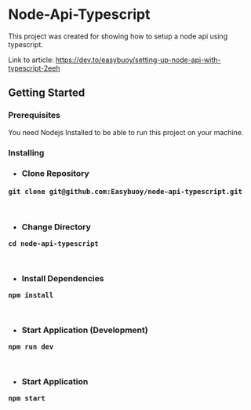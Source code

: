# Node-Api-Typescript
This project was created for showing how to setup a node api using typescript.

Link to article: https://dev.to/easybuoy/setting-up-node-api-with-typescript-2eeh

## Getting Started

<h3>Prerequisites</h3>
You need Nodejs Installed to be able to run this project on your machine.

<h3>Installing<h3>
<ul><li>Clone Repository</li></ul>
<pre><code>git clone git@github.com:Easybuoy/node-api-typescript.git</code> </pre>
<br>

<ul><li>Change Directory</li></ul>
<pre><code>cd node-api-typescript</code></pre>
<br>

<ul><li>Install Dependencies</li></ul>
<pre><code>npm install</code></pre>
<br>

<ul><li>Start Application (Development)</li></ul>
<pre><code>npm run dev</code></pre>
<br>

<ul><li>Start Application</li></ul>
<pre><code>npm start</code></pre>
<br>